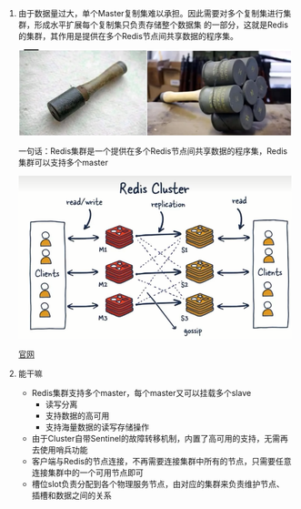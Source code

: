 1. 由于数据量过大，单个Master复制集难以承担。因此需要对多个复制集进行集群，形成水平扩展每个复制集只负责存储整个数据集 的一部分，这就是Redis的集群，其作用是提供在多个Redis节点间共享数据的程序集。

   ![img](08集群介绍.assets/1.Redis集群定义.jpg)

   一句话：Redis集群是一个提供在多个Redis节点间共享数据的程序集，Redis集群可以支持多个master

   ![img](08集群介绍.assets/2.redis集群图.jpg)

   [官网](https://redis.io/docs/reference/cluster-spec/)

2. 能干嘛

   * Redis集群支持多个master，每个master又可以挂载多个slave
     * 读写分离
     * 支持数据的高可用
     * 支持海量数据的读写存储操作
   * 由于Cluster自带Sentinel的故障转移机制，内置了高可用的支持，无需再去使用哨兵功能
   * 客户端与Redis的节点连接，不再需要连接集群中所有的节点，只需要任意连接集群中的一个可用节点即可
   * 槽位slot负责分配到各个物理服务节点，由对应的集群来负责维护节点、插槽和数据之间的关系